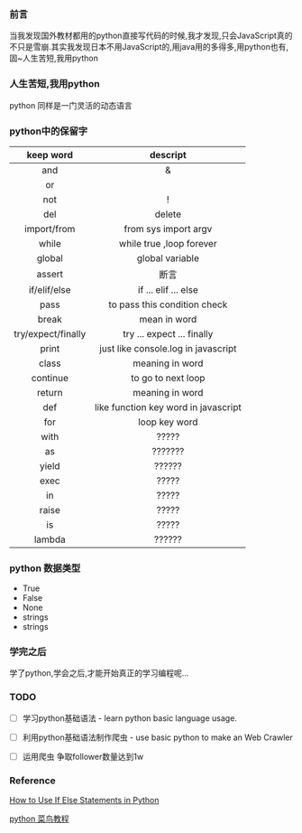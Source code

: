 ### 前言
当我发现国外教材都用的python直接写代码的时候,我才发现,只会JavaScript真的不只是雪崩.其实我发现日本不用JavaScript的,用java用的多得多,用python也有,固~人生苦短,我用python

### 人生苦短,我用python
python 同样是一门灵活的动态语言


### python中的保留字
| keep word | descript |
|:-:|:-:|
| and | & |
| or | | |
| not | ! |
| del | delete |
| import/from | from sys import argv |
| while | while true ,loop forever |
| global | global variable |
| assert | 断言 |
| if/elif/else | if ... elif ... else |
| pass | to pass this condition check |
| break | mean in word |
| try/expect/finally | try ... expect ... finally |
| print | just like console.log in javascript |
| class | meaning in word |
| continue | to go to next loop |
| return | meaning in word |
| def | like function key word in javascript |
| for | loop key word |
| with | ????? |
| as | ??????? |
| yield | ?????? |
| exec | ????? |
| in | ????? |
| raise | ????? |
| is | ????? |
| lambda | ?????? |


### python 数据类型
- True
- False
- None
- strings
- strings






### 学完之后
学了python,学会之后,才能开始真正的学习编程呢...

### TODO
- [ ] 学习python基础语法 - learn python basic language usage.

- [ ] 利用python基础语法制作爬虫 - use basic python to make an Web Crawler

- [ ] 运用爬虫  争取follower数量达到1w

### Reference
[How to Use If Else Statements in Python](https://www.youtube.com/watch?v=AWek49wXGzI)


[python 菜鸟教程](http://www.runoob.com/python/python-continue-statement.html)



